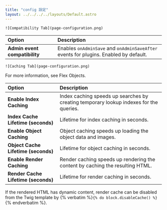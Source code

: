 ```yaml
---
title: "config 設定"
layout: ../../../../layouts/Default.astro
---
```


```
![Compatibility Tab](page-configuration.png)
```

| Option                        | Description |
| :-----                        | :----- |
| **Admin event compatibility** | Enables `onAdminSave` and `onAdminSaveAfter` events for plugins. Enabled by default. |

```
![Caching Tab](page-configuration.png)
```

For more information, see Flex Objects.

| Option                        | Description |
| :-----                        | :----- |
| **Enable Index Caching** | Index caching speeds up searches by creating temporary lookup indexes for the queries. |
| **Index Cache Lifetime (seconds)** | Lifetime for index caching in seconds. |
| **Enable Object Caching** | Object caching speeds up loading the object data and images. |
| **Object Cache Lifetime (seconds)** | Lifetime for object caching in seconds. |
| **Enable Render Caching** | Render caching speeds up rendering the content by caching the resulting HTML. |
| **Render Cache Lifetime (seconds)** | Lifetime for render caching in seconds. |

If the rendered HTML has dynamic content, render cache can be disabled from the Twig template by {% verbatim %}```{% do block.disableCache() %}```{% endverbatim %}.

